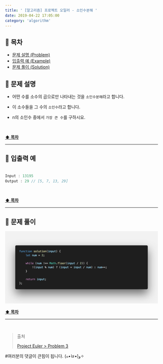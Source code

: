 ```yaml
---
title: ' [알고리즘] 프로젝트 오일러 - 소인수분해 '
date: 2019-04-22 17:05:00
category: 'algorithm'
---
```


## **💎 목차**
  * [문제 설명 (Problem)](#-문제-설명)
  * [입출력 예 (Example)](#-입출력-예)
  * [문제 풀이 (Solution)](#-문제-풀이)

## **📕 문제 설명**

- 어떤 수를 소수의 곱으로만 나타내는 것을 `소인수분해`라고 합니다.

- 이 소수들을 그 수의 `소인수`라고 합니다.

- n의 소인수 중에서 `가장 큰 수`를 구하시요.

<br />

**[⬆ 목차](#-목차)**

---

## **📙 입출력 예**

```js

Input : 13195
Output : 29 // [5, 7, 13, 29]

```

<br />

**[⬆ 목차](#-목차)**

---

## **📘 문제 풀이**

![](../../../../assets/algorithm/euler/euler.3.solution.png)
<br />

**[⬆ 목차](#-목차)**

---

<br />

> 출처
>
> <a href="http://euler.synap.co.kr/prob_detail.php?id=3" target="_blank">Project Euler > Problem 3</a>

#여러분의 댓글이 큰힘이 됩니다. (๑•̀ㅂ•́)و✧
